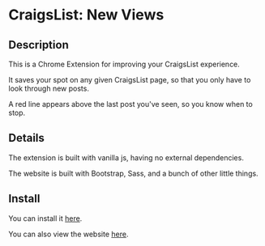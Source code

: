 # CraigsList: New Views

## Description

This is a Chrome Extension for improving your CraigsList experience.

It saves your spot on any given CraigsList page, so that you only have to look through new posts.

A red line appears above the last post you've seen, so you know when to stop.


## Details

The extension is built with vanilla js, having no external dependencies.

The website is built with Bootstrap, Sass, and a bunch of other little things.

## Install

You can install it [here](https://chrome.google.com/webstore/detail/craigslist-new-views/mpkmnnbdgbaddfngokdcdojhdakjhenm).


You can also view the website [here](https://newviews.herokuapp.com).